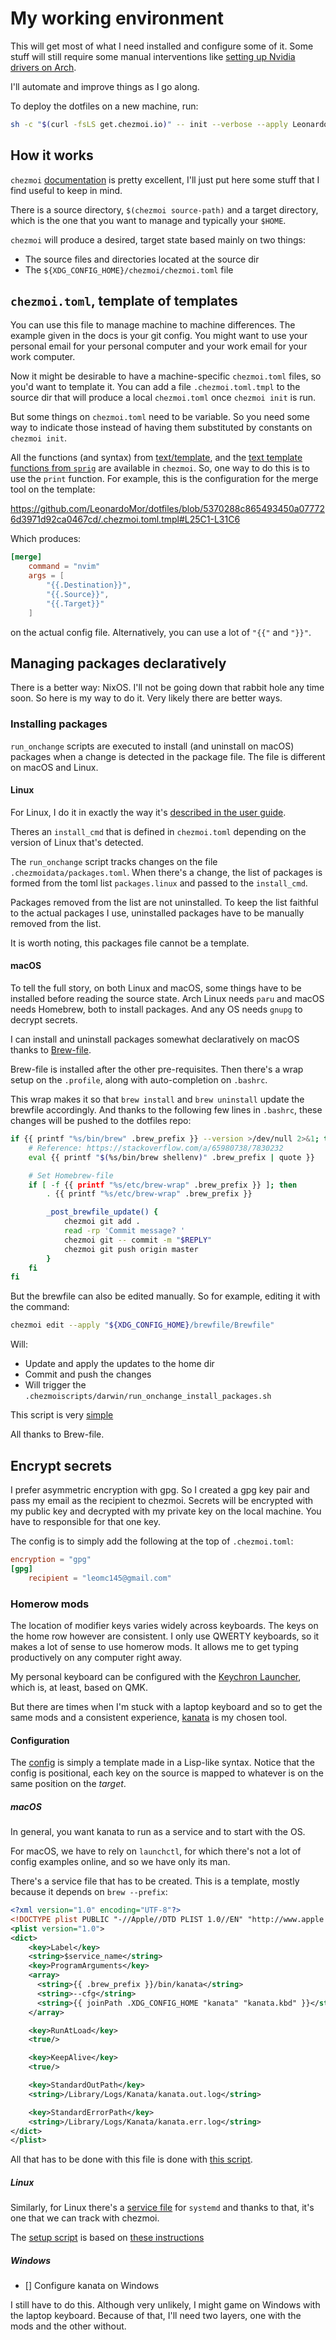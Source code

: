 # My working environment

This will get most of what I need installed and configure some of it. Some stuff
will still require some manual interventions like
[setting up Nvidia drivers on Arch](https://github.com/korvahannu/arch-nvidia-drivers-installation-guide).

I'll automate and improve things as I go along.

To deploy the dotfiles on a new machine, run:

```sh
sh -c "$(curl -fsLS get.chezmoi.io)" -- init --verbose --apply LeonardoMor
```

## How it works

`chezmoi` [documentation](https://www.chezmoi.io/user-guide/) is pretty
excellent, I'll just put here some stuff that I find useful to keep in mind.

There is a source directory, `$(chezmoi source-path)` and a target directory,
which is the one that you want to manage and typically your `$HOME`.

`chezmoi` will produce a desired, target state based mainly on two things:

- The source files and directories located at the source dir
- The `${XDG_CONFIG_HOME}/chezmoi/chezmoi.toml` file

## `chezmoi.toml`, template of templates

You can use this file to manage machine to machine differences. The example
given in the docs is your git config. You might want to use your personal email
for your personal computer and your work email for your work computer.

Now it might be desirable to have a machine-specific `chezmoi.toml` files, so
you'd want to template it. You can add a file `.chezmoi.toml.tmpl` to the source
dir that will produce a local `chezmoi.toml` once `chezmoi init` is run.

But some things on `chezmoi.toml` need to be variable. So you need some way to
indicate those instead of having them substituted by constants on
`chezmoi init`.

All the functions (and syntax) from
[text/template](https://pkg.go.dev/text/template), and the
[text template functions from `sprig`](http://masterminds.github.io/sprig/) are
available in `chezmoi`. So, one way to do this is to use the `print` function.
For example, this is the configuration for the merge tool on the template:

https://github.com/LeonardoMor/dotfiles/blob/5370288c865493450a077726d3971d92ca0467cd/.chezmoi.toml.tmpl#L25C1-L31C6

Which produces:

```toml
[merge]
    command = "nvim"
    args = [
        "{{.Destination}}",
        "{{.Source}}",
        "{{.Target}}"
    ]
```

on the actual config file. Alternatively, you can use a lot of `"{{"` and
`"}}"`.

## Managing packages declaratively

There is a better way: NixOS. I'll not be going down that rabbit hole any time
soon. So here is my way to do it. Very likely there are better ways.

### Installing packages

`run_onchange` scripts are executed to install (and uninstall on macOS) packages
when a change is detected in the package file. The file is different on macOS
and Linux.

#### Linux

For Linux, I do it in exactly the way it's
[described in the user guide](https://www.chezmoi.io/user-guide/advanced/install-packages-declaratively/).

Theres an `install_cmd` that is defined in `chezmoi.toml` depending on the
version of Linux that's detected.

The `run_onchange` script tracks changes on the file
`.chezmoidata/packages.toml`. When there's a change, the list of packages is
formed from the toml list `packages.linux` and passed to the `install_cmd`.

Packages removed from the list are not uninstalled. To keep the list faithful to
the actual packages I use, uninstalled packages have to be manually removed from
the list.

It is worth noting, this packages file cannot be a template.

#### macOS

To tell the full story, on both Linux and macOS, some things have to be
installed before reading the source state. Arch Linux needs `paru` and macOS
needs Homebrew, both to install packages. And any OS needs `gnupg` to decrypt
secrets.

I can install and uninstall packages somewhat declaratively on macOS thanks to
[Brew-file](https://github.com/rcmdnk/homebrew-file/).

Brew-file is installed after the other pre-requisites. Then there's a wrap setup
on the `.profile`, along with auto-completion on `.bashrc`.

This wrap makes it so that `brew install` and `brew uninstall` update the
brewfile accordingly. And thanks to the following few lines in `.bashrc`, these
changes will be pushed to the dotfiles repo:

```sh
if {{ printf "%s/bin/brew" .brew_prefix }} --version >/dev/null 2>&1; then
	# Reference: https://stackoverflow.com/a/65980738/7830232
	eval {{ printf "$(%s/bin/brew shellenv)" .brew_prefix | quote }}

	# Set Homebrew-file
	if [ -f {{ printf "%s/etc/brew-wrap" .brew_prefix }} ]; then
		. {{ printf "%s/etc/brew-wrap" .brew_prefix }}

		_post_brewfile_update() {
			chezmoi git add .
			read -rp 'Commit message? '
			chezmoi git -- commit -m "$REPLY"
			chezmoi git push origin master
		}
	fi
fi
```

But the brewfile can also be edited manually. So for example, editing it with
the command:

```bash
chezmoi edit --apply "${XDG_CONFIG_HOME}/brewfile/Brewfile"
```

Will:

- Update and apply the updates to the home dir
- Commit and push the changes
- Will trigger the `.chezmoiscripts/darwin/run_onchange_install_packages.sh`

This script is very
[simple](https://raw.githubusercontent.com/LeonardoMor/dotfiles/refs/heads/master/.chezmoiscripts/darwin/run_onchange_install-packages.sh.tmpl)

All thanks to Brew-file.

## Encrypt secrets

I prefer asymmetric encryption with gpg. So I created a gpg key pair and pass my
email as the recipient to chezmoi. Secrets will be encrypted with my public key
and decrypted with my private key on the local machine. You have to responsible
for that one key.

The config is to simply add the following at the top of `.chezmoi.toml`:

```toml
encryption = "gpg"
[gpg]
    recipient = "leomc145@gmail.com"
```

### Homerow mods

The location of modifier keys varies widely across keyboards. The keys on the
home row however are consistent. I only use QWERTY keyboards, so it makes a lot
of sense to use homerow mods. It allows me to get typing productively on any
computer right away.

My personal keyboard can be configured with the
[Keychron Launcher](https://launcher.keychron.com/), which is, at least, based
on QMK.

But there are times when I'm stuck with a laptop keyboard and so to get the same
mods and a consistent experience, [kanata](https://github.com/jtroo/kanata) is
my chosen tool.

#### Configuration

The
[config](https://github.com/LeonardoMor/dotfiles/blob/master/dot_config/kanata/kanata.kbd.tmpl)
is simply a template made in a Lisp-like syntax. Notice that the config is
positional, each key on the source is mapped to whatever is on the same position
on the _target_.

##### macOS

In general, you want kanata to run as a service and to start with the OS.

For macOS, we have to rely on `launchctl`, for which there's not a lot of config
examples online, and so we have only its man.

There's a service file that has to be created. This is a template, mostly
because it depends on `brew --prefix`:

```xml
<?xml version="1.0" encoding="UTF-8"?>
<!DOCTYPE plist PUBLIC "-//Apple//DTD PLIST 1.0//EN" "http://www.apple.com/DTDs/PropertyList-1.0.dtd">
<plist version="1.0">
<dict>
    <key>Label</key>
    <string>$service_name</string>
    <key>ProgramArguments</key>
    <array>
      <string>{{ .brew_prefix }}/bin/kanata</string>
      <string>--cfg</string>
      <string>{{ joinPath .XDG_CONFIG_HOME "kanata" "kanata.kbd" }}</string>
    </array>

    <key>RunAtLoad</key>
    <true/>

    <key>KeepAlive</key>
    <true/>

    <key>StandardOutPath</key>
    <string>/Library/Logs/Kanata/kanata.out.log</string>

    <key>StandardErrorPath</key>
    <string>/Library/Logs/Kanata/kanata.err.log</string>
</dict>
</plist>
```

All that has to be done with this file is done with
[this script](https://github.com/LeonardoMor/dotfiles/blob/master/.chezmoiscripts/darwin/run_once_after_kanata-startup.sh.tmpl).

##### Linux

Similarly, for Linux there's a
[service file](https://github.com/LeonardoMor/dotfiles/blob/master/dot_config/systemd/user/kanata.service)
for `systemd` and thanks to that, it's one that we can track with chezmoi.

The
[setup script](https://github.com/LeonardoMor/dotfiles/blob/master/.chezmoiscripts/linux/run_once_after_kanata-setup.sh.tmpl)
is based on
[these instructions](https://github.com/jtroo/kanata/blob/main/docs/setup-linux.md)

##### Windows

- [] Configure kanata on Windows

I still have to do this. Although very unlikely, I might game on Windows with
the laptop keyboard. Because of that, I'll need two layers, one with the mods
and the other without.
